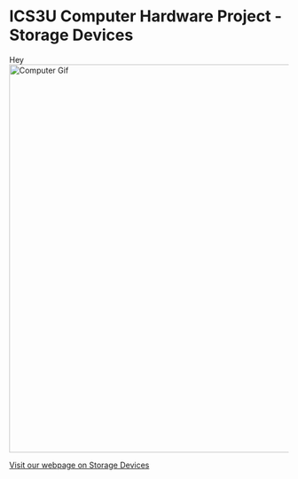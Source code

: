<!DOCTYPE html>
<html>
    <head>
        <meta charset="utf-8">
        
   
<h1>ICS3U Computer Hardware Project - <b>Storage Devices</b></h1>
Hey
<img src="https://media.giphy.com/media/l3vR85PnGsBwu1PFK/source.gif" alt="Computer Gif" style="width:800px;height:700px;">

<a href="https://psouk1.github.io/Storage-Devices/cpupartics3u.html">Visit our webpage on Storage Devices</a>
     
   
  
</html>
